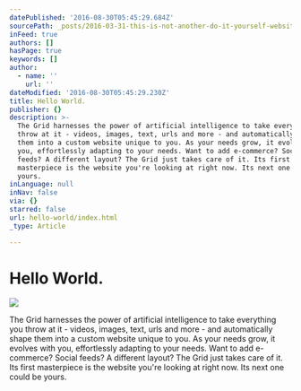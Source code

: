 ```yaml
---
datePublished: '2016-08-30T05:45:29.684Z'
sourcePath: _posts/2016-03-31-this-is-not-another-do-it-yourself-website-builder.md
inFeed: true
authors: []
hasPage: true
keywords: []
author:
  - name: ''
    url: ''
dateModified: '2016-08-30T05:45:29.230Z'
title: Hello World.
publisher: {}
description: >-
  The Grid harnesses the power of artificial intelligence to take everything you
  throw at it - videos, images, text, urls and more - and automatically shape
  them into a custom website unique to you. As your needs grow, it evolves with
  you, effortlessly adapting to your needs. Want to add e-commerce? Social
  feeds? A different layout? The Grid just takes care of it. Its first
  masterpiece is the website you're looking at right now. Its next one could be
  yours.
inLanguage: null
inNav: false
via: {}
starred: false
url: hello-world/index.html
_type: Article

---
```

# Hello World.
![](https://s3-us-west-2.amazonaws.com/the-grid-img/p/09ffd4f71af1cb1b4aad4649d673f4b008d21433.jpg)

The Grid harnesses the power of artificial intelligence to take everything you throw at it - videos, images, text, urls and more - and automatically shape them into a custom website unique to you. As your needs grow, it evolves with you, effortlessly adapting to your needs. Want to add e-commerce? Social feeds? A different layout? The Grid just takes care of it. Its first masterpiece is the website you're looking at right now. Its next one could be yours.